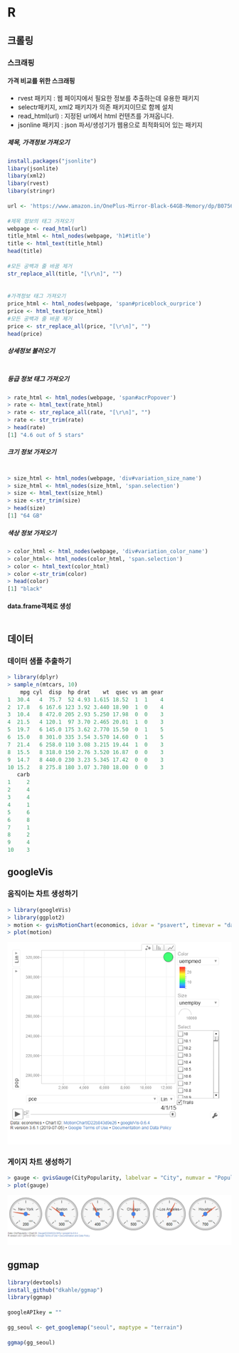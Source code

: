 # R

## 크롤링

### 스크래핑

#### 가격 비교를 위한 스크래핑

- rvest 패키지 : 웹 페이지에서 필요한 정보를 추출하는데 유용한 패키지
- selectr패키지, xml2 패키지가 의존 패키지이므로 함께 설치
- read_html(url) : 지정된 url에서 html 컨텐츠를 가져옵니다.
- jsonline 패키지 : json 파서/생성기가 웹용으로 최적화되어 있는 패키지
  



##### 제목, 가격정보 가져오기

```R
install.packages("jsonlite")
libary(jsonlite)
libary(xml2)
libary(rvest)
libary(stringr)

url <- 'https://www.amazon.in/OnePlus-Mirror-Black-64GB-Memory/dp/B0756Z43QS?tag=googinhydr18418-21&tag=googinkenshoo-21&ascsubtag=aee9a916-6acd-4409-92ca-3bdbeb549f80'

#제목 정보의 태그 가져오기
webpage <- read_html(url)
title_html <- html_nodes(webpage, 'h1#title')
title <- html_text(title_html)
head(title)

#모든 공백과 줄 바꿈 제거
str_replace_all(title, "[\r\n]", "")


#가격정보 태그 가져오기
price_html <- html_nodes(webpage, 'span#priceblock_ourprice')
price <- html_text(price_html)
#모든 공백과 줄 바꿈 제거
price <- str_replace_all(price, "[\r\n]", "")
head(price)


```



##### 상세정보 불러오기

```R

```





##### 등급 정보 태그 가져오기

```R
> rate_html <- html_nodes(webpage, 'span#acrPopover')
> rate <- html_text(rate_html)
> rate <- str_replace_all(rate, "[\r\n]", "")
> rate <- str_trim(rate)
> head(rate)
[1] "4.6 out of 5 stars"

```



##### 크기 정보 가져오기

```R

> size_html <- html_nodes(webpage, 'div#variation_size_name')
> size_html <- html_nodes(size_html, 'span.selection')
> size <- html_text(size_html)
> size <-str_trim(size)
> head(size)
[1] "64 GB"
```





##### 색상 정보 가져오기

```R
> color_html <- html_nodes(webpage, 'div#variation_color_name')
> color_html<- html_nodes(color_html, 'span.selection')
> color <- html_text(color_html)
> color <-str_trim(color)
> head(color)
[1] "black"
```



#### data.frame객체로 생성



```R

```







## 데이터

### 데이터 샘플 추출하기

```R
> library(dplyr)
> sample_n(mtcars, 10)
    mpg cyl  disp  hp drat    wt  qsec vs am gear
1  30.4   4  75.7  52 4.93 1.615 18.52  1  1    4
2  17.8   6 167.6 123 3.92 3.440 18.90  1  0    4
3  10.4   8 472.0 205 2.93 5.250 17.98  0  0    3
4  21.5   4 120.1  97 3.70 2.465 20.01  1  0    3
5  19.7   6 145.0 175 3.62 2.770 15.50  0  1    5
6  15.0   8 301.0 335 3.54 3.570 14.60  0  1    5
7  21.4   6 258.0 110 3.08 3.215 19.44  1  0    3
8  15.5   8 318.0 150 2.76 3.520 16.87  0  0    3
9  14.7   8 440.0 230 3.23 5.345 17.42  0  0    3
10 15.2   8 275.8 180 3.07 3.780 18.00  0  0    3
   carb
1     2
2     4
3     4
4     1
5     6
6     8
7     1
8     2
9     4
10    3
```





## googleVis

### 움직이는 차트 생성하기

```R
> library(googleVis)
> library(ggplot2)
> motion <- gvisMotionChart(economics, idvar = "psavert", timevar = "date")
> plot(motion)
```



![1568597080230](assets/1568597080230.png)





### 게이지 차트 생성하기

```R
> gauge <- gvisGauge(CityPopularity, labelvar = "City", numvar = "Popularity", options = list(min = 0, max = 1000))
> plot(gauge)
```

![1568597329196](assets/1568597329196.png)





## ggmap

```R
library(devtools)
install_github("dkahle/ggmap")
library(ggmap)

googleAPIkey = ""

gg_seoul <- get_googlemap("seoul", maptype = "terrain")

ggmap(gg_seoul)
```



